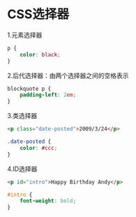 # CSS选择器

1.元素选择器

```css
p {
    color: black;
}
```
2.后代选择器：由两个选择器之间的空格表示

```css
blockquote p {
    padding-left: 2em;
}
```
3.类选择器

```html
<p class="date-posted">2009/3/24</p>
```
```css
.date-posted {
    color: #ccc;
}
```
4.ID选择器

```html
<p id="intro">Happy Birthday Andy</p>
```
```css
#intro {
    font-weight: bold;
}
```
